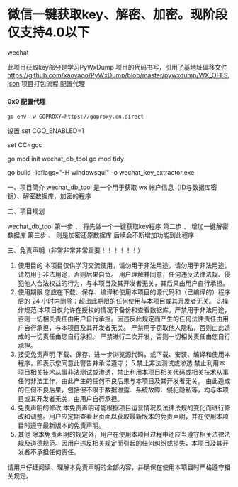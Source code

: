 # 微信一键获取key、解密、加密。现阶段仅支持4.0以下
wechat

此项目获取key部分是学习PyWxDump 项目的代码书写，引用了基地址偏移文件
https://github.com/xaoyaoo/PyWxDump/blob/master/pywxdump/WX_OFFS.json
项目打包流程
配置代理
#### 0x0 配置代理
```go env -w GOPROXY=https://goproxy.cn,direct```

设置
set CGO_ENABLED=1

set CC=gcc

go mod init wechat_db_tool
go mod tidy

go build -ldflags="-H windowsgui" -o wechat_key_extractor.exe

一、项目简介
wechat_db_tool 是一个用于获取 wx 帐户信息（ID与数据库密钥）、解密数据库，加密的程序

二、项目规划

wechat_db_tool 
第一步 、 将先做一个一键获取key程序
第二步 、 增加一键解密数据库
第三步 、 则是加密还原数据库
后续会不断增加功能到此程序


三、免责声明（非常非常非常重要！！！！！！）
1. 使用目的
本项目仅供学习交流使用，请勿用于非法用途，请勿用于非法用途，请勿用于非法用途，否则后果自负。
用户理解并同意，任何违反法律法规、侵犯他人合法权益的行为，与本项目及其开发者无关，其后果由用户自行承担。
2. 使用期限
您应在下载、保存、编译和使用本项目的源代码和（已编译的）程序后的 24 小时内删除；超出此期限的任何使用与本项目或其开发者无关。
3.操作规范
本项目仅允许在授权的情况下备份和查看数据库。严禁用于非法用途，否则一切相关责任由用户自行承担。因违反此规定而产生的任何法律责任由用户自行承担，与本项目及其开发者无关。
严禁用于窃取他人隐私，否则由此造成的一切责任由您自行承担。
严禁进行二次开发，否则一切相关责任由您自行承担。
4. 接受免责声明
下载、保存、进一步浏览源代码，或下载、安装、编译和使用本程序，即表示您同意此警告并承诺遵守；
5.禁止非法测试或渗透
禁止利用本项目相关技术从事非法测试或渗透，禁止利用本项目相关代码或相关技术从事任何非法工作，由此产生的任何不良后果与本项目及其开发者无关。
由此造成的任何不良后果，包括但不限于数据泄露、系统故障、侵犯隐私等，均与本项目或其开发者无关，由用户自行承担。
6. 免责声明的修改
本免责声明可能根据项目运营情况及法律法规的变化而进行修改和调整。用户应定期查看此页面以获取最新版本的免责声明，并在使用本项目时遵守最新版本的免责声明。
7. 其他
除本免责声明的规定外，用户在使用本项目过程中还应当遵守相关法律法规及道德规范。因用户违反相关规定而引起的任何纠纷或损失，本项目及其开发者不承担任何责任。

请用户仔细阅读、理解本免责声明的全部内容，并确保在使用本项目时严格遵守相关规定。
